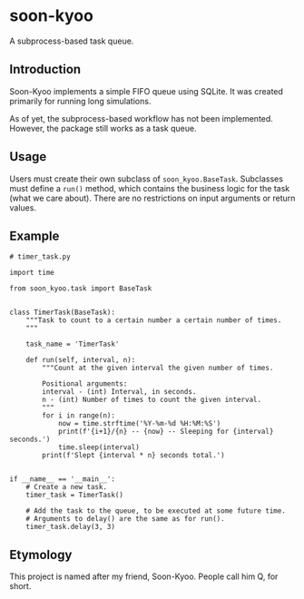 # soon-kyoo
A subprocess-based task queue.

## Introduction
Soon-Kyoo implements a simple FIFO queue using SQLite. It was created primarily for running long simulations.

As of yet, the subprocess-based workflow has not been implemented. However, the package still works as a task queue.

## Usage

Users must create their own subclass of `soon_kyoo.BaseTask`. Subclasses must define a `run()` method, which contains the business logic for the task (what we care about). There are no restrictions on input arguments or return values.

## Example

    # timer_task.py

    import time

    from soon_kyoo.task import BaseTask


    class TimerTask(BaseTask):
        """Task to count to a certain number a certain number of times.
        """

        task_name = 'TimerTask'

        def run(self, interval, n):
            """Count at the given interval the given number of times.

            Positional arguments:
            interval - (int) Interval, in seconds.
            n - (int) Number of times to count the given interval.
            """
            for i in range(n):
                now = time.strftime('%Y-%m-%d %H:%M:%S')
                print(f'{i+1}/{n} -- {now} -- Sleeping for {interval} seconds.')
                time.sleep(interval)
            print(f'Slept {interval * n} seconds total.')


    if __name__ == '__main__':
        # Create a new task.
        timer_task = TimerTask()

        # Add the task to the queue, to be executed at some future time.
        # Arguments to delay() are the same as for run().
        timer_task.delay(3, 3)


## Etymology
This project is named after my friend, Soon-Kyoo. People call him Q, for short.
